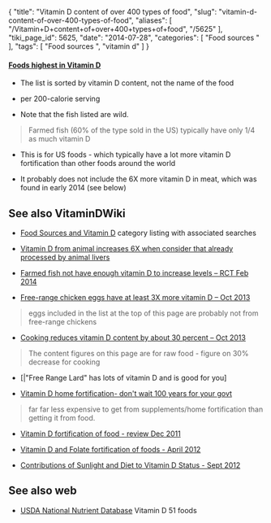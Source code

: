 {
    "title": "Vitamin D content of over 400 types of food",
    "slug": "vitamin-d-content-of-over-400-types-of-food",
    "aliases": [
        "/Vitamin+D+content+of+over+400+types+of+food",
        "/5625"
    ],
    "tiki_page_id": 5625,
    "date": "2014-07-28",
    "categories": [
        "Food sources "
    ],
    "tags": [
        "Food sources ",
        "vitamin d"
    ]
}


#### [Foods highest in Vitamin D](http://nutritiondata.self.com/foods-000102000000000000000-1.html?)

* The list is sorted by vitamin D content, not the name of the food

* per 200-calorie serving

* Note that the fish listed are wild.

> Farmed fish (60% of the type sold in the US) typically have only 1/4 as much vitamin D

* This is for US foods - which typically have a lot more vitamin D fortification than other foods around the world

* It probably does not include the 6X more vitamin D in meat, which was found in early 2014 (see below)

## See also VitaminDWiki

* [Food Sources and Vitamin D](/posts/food-sources-and-vitamin-d) category listing with associated searches

* [Vitamin D from animal increases 6X when consider that already processed by animal livers](/posts/vitamin-d-from-animal-increases-6x-when-consider-that-already-processed-by-animal-livers)

* [Farmed fish not have enough vitamin D to increase levels – RCT Feb 2014](/posts/farmed-fish-not-have-enough-vitamin-d-to-increase-levels-rct)

* [Free-range chicken eggs have at least 3X more vitamin D – Oct 2013](/posts/free-range-chicken-eggs-have-at-least-3x-more-vitamin-d)

> eggs included in the list at the top of this page are probably not from free-range chickens

* [Cooking reduces vitamin D content by about 30 percent – Oct 2013](/posts/cooking-reduces-vitamin-d-content-by-about-30-percent)

> The content figures on this page are for raw food - figure on 30% decrease for cooking

* [|"Free Range Lard" has lots of vitamin D and is good for you]

* [Vitamin D home fortification- don't wait 100 years for your govt](/posts/vitamin-d-home-fortification-dont-wait-100-years-for-your-govt)

> far far less expensive to get from supplements/home fortification than getting it from food.

* [Vitamin D fortification of food - review Dec 2011](/tags/vitamin-d-fortification-of-food-review-dec-2011.html)

* [Vitamin D and Folate fortification of foods - April 2012](/tags/vitamin-d-and-folate-fortification-of-foods-april-2012.html)

* [Contributions of Sunlight and Diet to Vitamin D Status - Sept 2012](/posts/contributions-of-sunlight-and-diet-to-vitamin-d-status)

## See also web

* [USDA National Nutrient Database](http://ndb.nal.usda.gov/ndb/foods?format=&count=&max=25&sort=&fg=&man=&lfacet=&qlookup="vitamin%20d"&offset=25/) Vitamin D 51 foods